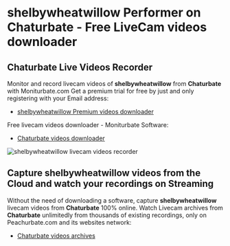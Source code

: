 # shelbywheatwillow Performer on Chaturbate - Free LiveCam videos downloader

## Chaturbate Live Videos Recorder

Monitor and record livecam videos of **shelbywheatwillow** from **Chaturbate** with Moniturbate.com
Get a premium trial for free by just and only registering with your Email address:
* [shelbywheatwillow Premium videos downloader](https://moniturbate.com/request-demo-licence-key.html)

Free livecam videos downloader - Moniturbate Software:
* [Chaturbate videos downloader](https://moniturbate.com/moniturbate-download-software.html)

![shelbywheatwillow livecam videos recorder](https://peachurnet.com/templates/moniturbate-software.png)


## Capture shelbywheatwillow videos from the Cloud and watch your recordings on Streaming

Without the need of downloading a software, capture **shelbywheatwillow** livecam videos from **Chaturbate** 100% online.
Watch Livecam archives from **Chaturbate** unlimitedly from thousands of existing recordings, only on Peachurbate.com and its websites network:
* [Chaturbate videos archives](https://peachurnet.com/)